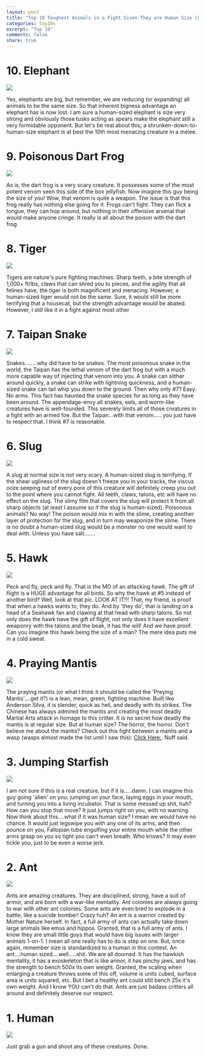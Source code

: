 ```yaml
---
layout: post
title: "Top 10 Toughest Animals in a Fight Given They are Human Size (Land Animal Version)"
categories: top10s
excerpt: "Top 10"
comments: false
share: true
---
```




# 10. Elephant

![](http://i.dailymail.co.uk/i/pix/2016/08/12/16/33AF370700000578-0-image-m-24_1471015298721.jpg)

Yes, elephants are big, but remember, we are reducing (or expanding) all animals to be the same size. So that inherent bigness advantage an elephant has is now lost. I am sure a human-sized elephant is size very strong and obviously those tusks acting as spears make the elephant still a very formidable opponent. But let's be real about this; a shrunken-down-to-human-size elephant is at best the 10th most menacing creature in a melee. 



 
# 9. Poisonous Dart Frog

![](https://www.10deadliest.com/wp-content/uploads/2013/11/top-10-most-poisonous-frogs-on-earth.jpg)

As is, the dart frog is a very scary creature. It possesses some of the most potent venom seen this side of the box jellyfish. Now imagine this guy being the size of you! Wow, that venom is quite a weapon. The issue is that this frog really has nothing else going for it. Frogs can't fight. They can flick a tongue, they can hop around, but nothing in their offensive arsenal that would make anyone cringe. It really is all about the poison with the dart frog.



# 8. Tiger


![](http://www.defenders.org/sites/default/files/styles/large/public/tiger-dirk-freder-isp.jpg)

Tigers are nature's pure fighting machines. Sharp teeth, a bite strength of 1,000+ ft/lbs, claws that can shred you to pieces, and the agility that all felines have, the tiger is both magnificent and menacing. However, a human-sized tiger would not be the same. Sure, it would still be more terrifying that a housecat, but the strength advantage would be abated. However, I still like it in a fight against most other 



# 7. Taipan Snake

![](http://i.telegraph.co.uk/multimedia/archive/00671/snake-man-3_671858c.jpg)

Snakes........why did have to be snakes. The most poisonous snake in the world, the Taipan has the lethal venom of the dart frog but with a much more capable way of injecting that venom into you. A snake can slither around quickly, a snake can strike with lightning quickness, and a human-sized snake can tail whip you down to the ground. Then why only #7? Easy. No arms. This fact has haunted the snake species for as long as they have been around. The appendage-envy all snakes, eels, and worm-like creatures have is well-founded. This severely limits all of those creatures in a fight with an armed foe. But the Taipan...with that venom......you just have to respect that. I think #7 is reasonable. 


# 6. Slug

![](http://entomology.ifas.ufl.edu/creatures/misc/gastro/slugs_of_florida21.jpg)

A slug at normal size is not very scary. A human-sized slug is terrifying. If the shear ugliness of the slug doesn't freeze you in your tracks, the viscus ooze seeping out of every pore of this creature will definitely creep you out to the point where you cannot fight. All teeth, claws, talons, etc will have no effect on the slug. The slimy film that covers the slug will protect it from all sharp objects (at least I assume so if the slug is human-sized). Poisonous animals? No way! The poison would mix in with the slime, creating another layer of protection for the slug, and in turn may weaponize the slime. There is no doubt a human-sized slug would be a monster no one would want to deal with. Unless you have salt....... 


# 5. Hawk


![](https://usatftw.files.wordpress.com/2014/11/screen-shot-2014-11-09-at-5-11-46-pm-1.png?w=1000&h=600&crop=1)


Peck and fly, peck and fly. That is the MO of an attacking hawk. The gift of flight is a HUGE advantage for all birds. So why the hawk at #5 instead of another bird? Well, look at that pic. LOOK AT IT!!! That, my friend, is proof that when a hawks wants to, they do. And by 'they do', that is landing on a head of a Seahawk fan and clawing at that head with sharp talons. So not only does the hawk have the gift of flight, not only does it have excellent weaponry with the talons and the beak, it has the will! And we have proof. Can you imagine this hawk being the size of a man? The mere idea puts me in a cold sweat.




# 4. Praying Mantis

![](https://www.keepinginsects.com/wp-content/uploads/2011/02/sphrodromantisbaccettii7.jpg)

The praying mantis (or what I think it should be called the 'Preying Mantis'....get it?) is a lean, mean, green, fighting machine. Built like Anderson Silva, it is slender, quick as hell, and deadly with its strikes. The Chinese has always admired the mantis and creating the most deadly Martial Arts attack in homage to this critter. It is no secret how deadly the mantis is at regular size. But at human size? The horror, the horror. Don't believe me about the mantis? Check out this fight between a mantis and a wasp (wasps almost made the list until I saw this): [Click Here:](https://www.youtube.com/watch?v=NcrHTWS0OCY). Nuff said.




# 3. Jumping Starfish

![](http://yourshot.nationalgeographic.com/u/ss/fQYSUbVfts-T7pS2VP2wnKyN8wxywmXtY0-FwsgxpixNgM9n8KptVuShdcENgUzD4zng74vQejsAiBKe6Z3i/)

I am not sure if this is a real creature, but if it is.....damn. I can imagine this guy going 'alien' on you; jumping on your face, laying eggs in your mouth, and turning you into a living incubator. That is some messed up shit, huh? How can you stop that move? It just jumps right on you, with no warning. Now think about this....what if it was human size? I mean we would have no chance. It would just legswipe you with any one of its arms, and then pounce on you, Fallopian tube engulfing your entire mouth while the other arms grasp on you so tight you can't even breath. Who knows? It may even tickle you, just to be even a worse jerk. 


# 2. Ant

![](http://www.pestworld.org/media/561595/acrobat-ant_insectimagesorg.jpg)






Ants are amazing creatures. They are disciplined, strong, have a suit of armor, and are born with a war-like mentality. Ant colonies are always going to war with other ant colonies. Some ants are even bred to explode in a battle, like a suicide bomber! Crazy huh? An ant is a warrior created by Mother Nature herself. In fact, a full army of ants can actually take down large animals like emus and hippos. Granted, that is a full army of ants. I know they are small little guys that would have big issues with larger animals 1-on-1. I mean all one really has to do is step on one. But, once again, remember size is standardized to a human in this contest. An ant....human sized....well.....shit. We are all doomed. It has the hawkish mentality, it has a exoskeleton that is like armor, it has pinchy jaws, and has the strength to bench 500x its own weight. Granted, the scaling when enlarging a creature throws some of this off, volume is units cubed, surface area is units squared, etc. But I bet a healthy ant could still bench 25x it's own weight. And I know YOU can't do that. Ants are just badass critters all around and definitely deserve our respect. 









# 1. Human

![](https://n4.sdlcdn.com/imgs/b/h/7/Being-Human-Orange-Polo-T-SDL087022297-2-421d7.jpg)




Just grab a gun and shoot any of these creatures. Done. 




